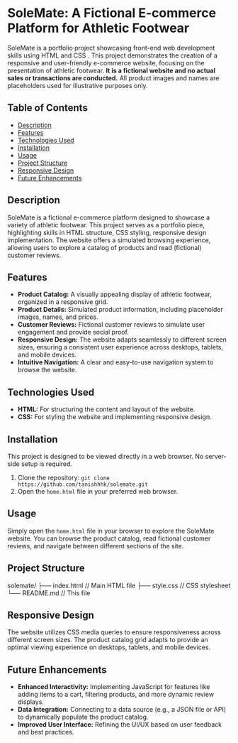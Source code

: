 # SoleMate: A Fictional E-commerce Platform for Athletic Footwear

SoleMate is a portfolio project showcasing front-end web development skills using HTML and CSS . This project demonstrates the creation of a responsive and user-friendly e-commerce website, focusing on the presentation of athletic footwear.  **It is a fictional website and no actual sales or transactions are conducted.**  All product images and names are placeholders used for illustrative purposes only.

## Table of Contents

- [Description](#description)
- [Features](#features)
- [Technologies Used](#technologies-used)
- [Installation](#installation)
- [Usage](#usage)
- [Project Structure](#project-structure)
- [Responsive Design](#responsive-design)
- [Future Enhancements](#future-enhancements)


## Description

SoleMate is a fictional e-commerce platform designed to showcase a variety of athletic footwear. This project serves as a portfolio piece, highlighting skills in HTML structure, CSS styling, responsive design implementation.  The website offers a simulated browsing experience, allowing users to explore a catalog of products and read (fictional) customer reviews.

## Features

* **Product Catalog:** A visually appealing display of athletic footwear, organized in a responsive grid.
* **Product Details:** Simulated product information, including placeholder images, names, and prices.
* **Customer Reviews:** Fictional customer reviews to simulate user engagement and provide social proof.
* **Responsive Design:**  The website adapts seamlessly to different screen sizes, ensuring a consistent user experience across desktops, tablets, and mobile devices.
* **Intuitive Navigation:**  A clear and easy-to-use navigation system to browse the website.


## Technologies Used

* **HTML:**  For structuring the content and layout of the website.
* **CSS:** For styling the website and implementing responsive design.


## Installation

This project is designed to be viewed directly in a web browser.  No server-side setup is required.

1. Clone the repository: `git clone https://github.com/tanishhhk/solemate.git`
2. Open the `home.html` file in your preferred web browser.

## Usage

Simply open the `home.html` file in your browser to explore the SoleMate website.  You can browse the product catalog, read fictional customer reviews, and navigate between different sections of the site.

## Project Structure

solemate/
├── index.html          // Main HTML file
├── style.css           // CSS stylesheet
└── README.md           // This file



## Responsive Design

The website utilizes CSS media queries to ensure responsiveness across different screen sizes. The product catalog grid adapts to provide an optimal viewing experience on desktops, tablets, and mobile devices.

## Future Enhancements

* **Enhanced Interactivity:** Implementing JavaScript for features like adding items to a cart, filtering products, and more dynamic review displays.
* **Data Integration:**  Connecting to a data source (e.g., a JSON file or API) to dynamically populate the product catalog.
* **Improved User Interface:**  Refining the UI/UX based on user feedback and best practices.
